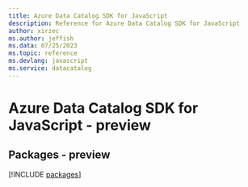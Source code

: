 ```yaml
---
title: Azure Data Catalog SDK for JavaScript
description: Reference for Azure Data Catalog SDK for JavaScript
author: xirzec
ms.author: jeffish
ms.data: 07/25/2023
ms.topic: reference
ms.devlang: javascript
ms.service: datacatalog
---
```

# Azure Data Catalog SDK for JavaScript - preview
## Packages - preview
[!INCLUDE [packages](data-catalog-index.md)]